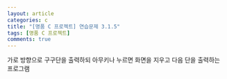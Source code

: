 ```yaml
---
layout: article
categories: c
title: "[명품 C 프로젝트] 연습문제 3.1.5"
tags: [명품 C 프로젝트]
comments: true
---
```


가로 방향으로 구구단을 출력하되 아무키나 누르면 화면을 지우고 다음 단을 출력하는 프로그램

<script src="https://gist.github.com/junne47/dc4d419ecfcee7974b34274e9af86080.js"></script>
